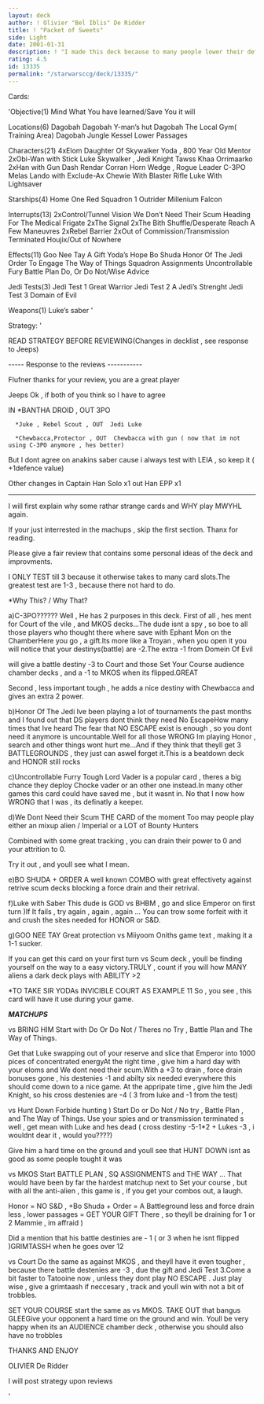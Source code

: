 ```yaml
---
layout: deck
author: ! Olivier "Bel Iblis" De Ridder
title: ! "Packet of Sweets"
side: Light
date: 2001-01-31
description: ! "I made this deck because to many people lower their defences vs. MWYHL. I might aswel profit from it"
rating: 4.5
id: 13335
permalink: "/starwarsccg/deck/13335/"
---
```

Cards: 

'Objective(1)
Mind What You have learned/Save You it will

Locations(6)
Dagobah
Dagobah  Y-man’s hut
Dagobah  The Local Gym( Training Area)
Dagobah  Jungle
Kessel
Lower Passages

Characters(21)
4xElom
Daughter Of Skywalker
Yoda , 800 Year Old Mentor
2xObi-Wan with Stick
Luke Skywalker , Jedi Knight
Tawss Khaa
Orrimaarko
2xHan with Gun
Dash Rendar
Corran Horn
Wedge , Rogue Leader
C-3PO
Melas
Lando with Exclude-Ax
Chewie With Blaster Rifle
Luke With Lightsaver

Starships(4)
Home One
Red Squadron 1
Outrider
Millenium Falcon

Interrupts(13)
2xControl/Tunnel Vision
We Don’t Need Their Scum
Heading For The Medical Frigate
2xThe Signal
2xThe Bith Shuffle/Desperate Reach
A Few Maneuvres
2xRebel Barrier
2xOut of Commission/Transmission Terminated
Houjix/Out of Nowhere

Effects(11)
Goo Nee Tay
A Gift
Yoda’s Hope
Bo Shuda
Honor Of The Jedi
Order To Engage
The Way of Things
Squadron Assignments
Uncontrollable Fury
Battle Plan
Do, Or Do Not/Wise Advice

Jedi Tests(3)
Jedi Test 1  Great Warrior
Jedi Test 2  A Jedi’s Strenght
Jedi Test 3  Domain of Evil

Weapons(1)
Luke’s saber '

Strategy: '

READ STRATEGY BEFORE REVIEWING(Changes in decklist , see response to Jeeps)


----- Response to the reviews -----------


Flufner  thanks for your review, you are a great player


Jeeps  Ok , if both of you think so I have to agree

IN   *BANTHA DROID , OUT  3PO

      *Juke , Rebel Scout , OUT  Jedi Luke

      *Chewbacca,Protector , OUT  Chewbacca with gun ( now that im not using C-3PO anymore , hes better)

But I dont agree on anakins saber cause i always test with LEIA , so keep it ( +1defence value)

Other changes  in Captain Han Solo x1 out  Han EPP x1


----------------------------


I will first explain why some rathar strange cards and WHY play MWYHL again.

If your just interrested in the machups , skip the first section. Thanx for reading.

Please give a fair review that contains some personal ideas of the deck and improvments.

I ONLY TEST till 3 because it otherwise takes to many card slots.The greatest test are 1-3 , because there not hard to do.



*Why This? / Why That?


a)C-3PO??????  Well , He has 2 purposes in this deck. First of all , hes ment for Court of the vile , and MKOS decks...The dude isnt a spy , so boe to all those players who thought there where save with Ephant Mon on the ChamberHere you go , a gift.Its more like a Troyan , when you open it you will notice that your destinys(battle) are -2.The extra -1 from Domein Of Evil

will give a battle destiny -3 to Court and those Set Your Course audience chamber decks , and a -1 to MKOS when its flipped.GREAT

Second , less important tough , he adds a nice destiny with Chewbacca and gives an extra 2 power.


b)Honor Of The Jedi  Ive been playing a lot of tournaments the past months and I found out that DS players dont think they need No EscapeHow many times that Ive heard  The fear that NO ESCAPE exist is enough , so you dont need it anymore is uncountable.Well for all those  WRONG Im playing Honor , search and other things wont hurt me...And if they think that theyll get 3 BATTLEGROUNDS , they just can aswel forget it.This is a beatdown deck and HONOR still rocks


c)Uncontrollable Furry  Tough Lord Vader is a popular card , theres a big chance they deploy Chocke vader or an other one instead.In many other games this card could have saved me , but it wasnt in. No that I now how WRONG that I was , its definatly a keeper.


d)We Dont Need their Scum  THE CARD of the moment Too may people play either an mixup alien / Imperial or a LOT of Bounty Hunters

Combined with some great tracking , you can drain their power to 0 and your attrition to 0.

Try it out , and youll see what I mean.


e)BO SHUDA + ORDER  A well known COMBO with great effectivety against retrive scum decks blocking a force drain and their retrival.


f)Luke with Saber  This dude is GOD vs BHBM , go and slice Emperor on first turn )If It fails , try again , again , again ... You can trow some forfeit with it and crush the sites needed for HONOR or S&D.


g)GOO NEE TAY  Great protection vs Miiyoom Oniths game text , making it a 1-1 sucker.

If you can get this card on your first turn vs Scum deck , youll be finding yourself on the way to a easy victory.TRULY , count if you will how MANY aliens a dark deck plays with ABILITY >2

*TO TAKE SIR YODAs INVICIBLE COURT AS EXAMPLE  11 So , you see , this card will have it use during your game.



*****MATCHUPS*****


vs BRING HIM  Start with Do Or Do Not / Theres no Try , Battle Plan and The Way of Things.

Get that Luke swapping out of your reserve and slice that Emperor into 1000 pices of concentrated energyAt the right time , give him a hard day with your eloms and We dont need their scum.With a +3 to drain , force drain bonuses gone , his destenies -1 and abilty six needed everywhere this should come down to a nice game. At the appripate time , give him the Jedi Knight, so his cross destenies are -4 ( 3 from luke and -1 from the test)


vs Hunt Down  Forbide hunting ) Start Do or Do Not / No try , Battle Plan , and The Way of Things. Use your spies and or transmission terminated s well , get mean with Luke and hes dead ( cross destiny -5-1*2 + Lukes -3 , i wouldnt dear it , would you????)

Give him a hard time on the ground and youll see that HUNT DOWN isnt as good as some people tought it was


vs MKOS  Start BATTLE PLAN , SQ ASSIGNMENTS and THE WAY ...  That would have been by far the hardest matchup next to Set your course , but with all the anti-alien , this game is , if you get your combos out, a laugh.

Honor = NO S&D , +Bo Shuda + Order = A Battleground less and force drain less , lower passages = GET YOUR GIFT There , so theyll be draining for 1 or 2  Mammie , im affraid )

Did a mention that his	battle destinies are - 1 ( or 3 when he isnt flipped )GRIMTASSH when he goes over 12


vs Court  Do the same as against MKOS , and theyll have it even tougher , because there battle destenies  are -3 , due the gift and Jedi Test 3.Come a bit faster to Tatooine now , unless they dont play NO ESCAPE . Just play wise ,  give a grimtaash if neccesary , track and youll win with not a bit of trobbles.


SET YOUR COURSE start the same as vs MKOS. TAKE OUT that bangus GLEEGive your opponent a hard time on the ground and win. Youll be very happy when its an AUDIENCE chamber deck , otherwise you should also have no trobbles


THANKS AND ENJOY

OLIVIER De Ridder

I will post strategy upon reviews






'
